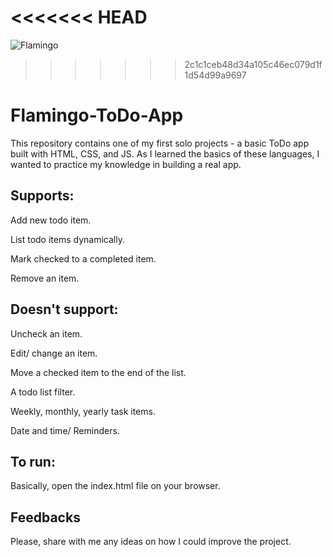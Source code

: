 # <<<<<<< HEAD

![Flamingo](https://user-images.githubusercontent.com/109144680/214220228-c6e9d44f-09c1-4c0f-9b8d-7f615eb1c701.png)

> > > > > > > 2c1c1ceb48d34a105c46ec079d1f1d54d99a9697

# Flamingo-ToDo-App

This repository contains one of my first solo projects - a basic ToDo app built with HTML, CSS, and JS.
As I learned the basics of these languages, I wanted to practice my knowledge in building a real app.

## Supports:

Add new todo item.

List todo items dynamically.

Mark checked to a completed item.

Remove an item.

## Doesn't support:

Uncheck an item.

Edit/ change an item.

Move a checked item to the end of the list.

A todo list filter.

Weekly, monthly, yearly task items.

Date and time/ Reminders.

## To run:

Basically, open the index.html file on your browser.

## Feedbacks

Please, share with me any ideas on how I could improve the project.
